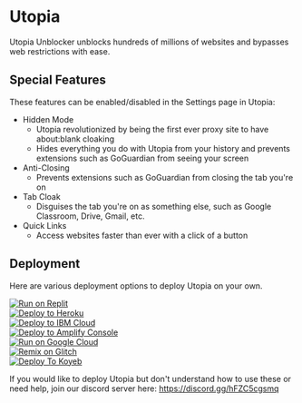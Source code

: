 # Utopia
Utopia Unblocker unblocks hundreds of millions of websites and bypasses web restrictions with ease.

## Special Features
These features can be enabled/disabled in the Settings page in Utopia:
 - Hidden Mode
   - Utopia revolutionized by being the first ever proxy site to have about:blank cloaking
   - Hides everything you do with Utopia from your history and prevents extensions such as GoGuardian from seeing your screen
 - Anti-Closing
   - Prevents extensions such as GoGuardian from closing the tab you're on
 - Tab Cloak
   - Disguises the tab you're on as something else, such as Google Classroom, Drive, Gmail, etc.
 - Quick Links
   - Access websites faster than ever with a click of a button

## Deployment
Here are various deployment options to deploy Utopia on your own.

[![Run on Replit](https://raw.githubusercontent.com/BinBashBanana/deploy-buttons/master/buttons/remade/replit.svg)](https://replit.com/github/UtopiaUnblocker/Utopia)
<br>
[![Deploy to Heroku](https://raw.githubusercontent.com/BinBashBanana/deploy-buttons/master/buttons/remade/heroku.svg)](https://heroku.com/deploy/?template=https://github.com/UtopiaUnblocker/Utopia)
<br>
[![Deploy to IBM Cloud](https://raw.githubusercontent.com/BinBashBanana/deploy-buttons/master/buttons/remade/ibmcloud.svg)](https://cloud.ibm.com/devops/setup/deploy?repository=https://github.com/UtopiaUnblocker/Utopia)
<br>
[![Deploy to Amplify Console](https://raw.githubusercontent.com/BinBashBanana/deploy-buttons/master/buttons/remade/amplifyconsole.svg)](https://console.aws.amazon.com/amplify/home#/deploy?repo=https://github.com/UtopiaUnblocker/Utopia)
<br>
[![Run on Google Cloud](https://raw.githubusercontent.com/BinBashBanana/deploy-buttons/master/buttons/remade/googlecloud.svg)](https://deploy.cloud.run/?git_repo=https://github.com/UtopiaUnblocker/Utopia)
<br>
[![Remix on Glitch](https://binbashbanana.github.io/deploy-buttons/buttons/remade/glitch.svg)](https://glitch.com/edit/#!/import/github/titaniumnetwork-dev/Ultraviolet-App)
<br>
[![Deploy To Koyeb](https://binbashbanana.github.io/deploy-buttons/buttons/remade/koyeb.svg)](https://app.koyeb.com/deploy?type=git&repository=github.com/UtopiaUnblocker/Utopia&branch=main&name=Utopia)

If you would like to deploy Utopia but don't understand how to use these or need help, join our discord server here: https://discord.gg/hFZC5cgsmq
